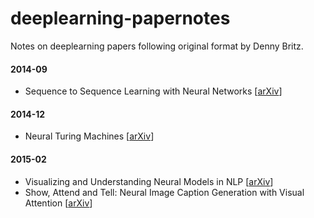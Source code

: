 # deeplearning-papernotes
Notes on deeplearning papers following original format by Denny Britz.

#### 2014-09

- Sequence to Sequence Learning with Neural Networks [[arXiv](http://arxiv.org/abs/1511.06114)]

#### 2014-12

- Neural Turing Machines [[arXiv](http://arxiv.org/abs/1410.5401)]

#### 2015-02

- Visualizing and Understanding Neural Models in NLP [[arXiv](http://arxiv.org/abs/1506.01066)]
- Show, Attend and Tell: Neural Image Caption Generation with Visual Attention [[arXiv](http://arxiv.org/abs/1502.03044)]
